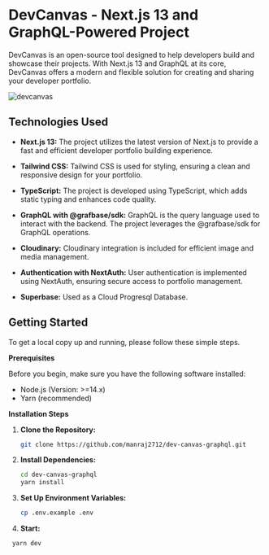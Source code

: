 # DevCanvas - Next.js 13 and GraphQL-Powered Project

DevCanvas is an open-source tool designed to help developers build and showcase their projects. With Next.js 13 and GraphQL at its core, DevCanvas offers a modern and flexible solution for creating and sharing your developer portfolio.

![devcanvas](https://github.com/manraj2712/dev-canvas-graphql/assets/65106261/af1974df-b57e-4785-a746-6d2afc26f953)


## Technologies Used

- **Next.js 13:** The project utilizes the latest version of Next.js to provide a fast and efficient developer portfolio building experience.

- **Tailwind CSS:** Tailwind CSS is used for styling, ensuring a clean and responsive design for your portfolio.

- **TypeScript:** The project is developed using TypeScript, which adds static typing and enhances code quality.

- **GraphQL with @grafbase/sdk:** GraphQL is the query language used to interact with the backend. The project leverages the @grafbase/sdk for GraphQL operations.

- **Cloudinary:** Cloudinary integration is included for efficient image and media management.

- **Authentication with NextAuth:** User authentication is implemented using NextAuth, ensuring secure access to portfolio management.

- **Superbase:** Used as a Cloud Progresql Database.

## Getting Started

To get a local copy up and running, please follow these simple steps.

**Prerequisites**

Before you begin, make sure you have the following software installed:

- Node.js (Version: >=14.x)
- Yarn (recommended)

**Installation Steps**

1. **Clone the Repository:**

   ```bash
   git clone https://github.com/manraj2712/dev-canvas-graphql.git
   ```

2. **Install Dependencies:**
   ```bash
   cd dev-canvas-graphql
   yarn install
    ```
3. **Set Up Environment Variables:**
   ```bash
   cp .env.example .env
    ```
4. **Start:**
  ```bash
   yarn dev
  ```

